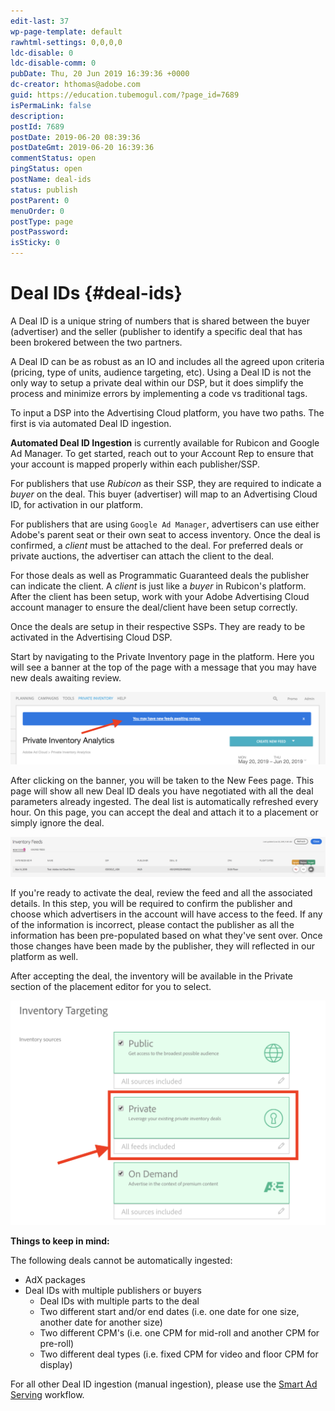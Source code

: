 ```yaml
---
edit-last: 37
wp-page-template: default
rawhtml-settings: 0,0,0,0
ldc-disable: 0
ldc-disable-comm: 0
pubDate: Thu, 20 Jun 2019 16:39:36 +0000
dc-creator: hthomas@adobe.com
guid: https://education.tubemogul.com/?page_id=7689
isPermaLink: false
description: 
postId: 7689
postDate: 2019-06-20 08:39:36
postDateGmt: 2019-06-20 16:39:36
commentStatus: open
pingStatus: open
postName: deal-ids
status: publish
postParent: 0
menuOrder: 0
postType: page
postPassword: 
isSticky: 0
---
```


# Deal IDs {#deal-ids}

A Deal ID is a unique string of numbers that is shared between the buyer (advertiser) and the seller (publisher to identify a specific deal that has been brokered between the two partners. 

A Deal ID can be as robust as an IO and includes all the agreed upon criteria (pricing, type of units, audience targeting, etc). Using a Deal ID is not the only way to setup a private deal within our DSP, but it does simplify the process and minimize errors by implementing a code vs traditional tags. 

To input a DSP into the Advertising Cloud platform, you have two paths. The first is via automated Deal ID ingestion.

**Automated Deal ID Ingestion** is currently available for Rubicon and Google Ad Manager. To get started, reach out to your Account Rep to ensure that your account is mapped properly within each publisher/SSP.

For publishers that use *Rubicon* as their SSP, they are required to indicate a *buyer* on the deal. This buyer (advertiser) will map to an Advertising Cloud ID, for activation in our platform.

For publishers that are using `Google Ad Manager`, advertisers can use either Adobe's parent seat or their own seat to access inventory. Once the deal is confirmed, a *client* must be attached to the deal. For preferred deals or private auctions, the advertiser can attach the client to the deal. 

For those deals as well as Programmatic Guaranteed deals the publisher can indicate the client. A *client* is just like a *buyer* in Rubicon's platform. After the client has been setup, work with your Adobe Advertising Cloud account manager to ensure the deal/client have been setup correctly.

Once the deals are setup in their respective SSPs. They are ready to be activated in the Advertising Cloud DSP.

Start by navigating to the Private Inventory page in the platform. Here you will see a banner at the top of the page with a message that you may have new deals awaiting review.

![](assets/screen-shot-2019-06-20-at-8.59.24-am.png)

After clicking on the banner, you will be taken to the New Fees page. This page will show all new Deal ID deals you have negotiated with all the deal parameters already ingested. The deal list is automatically refreshed every hour. On this page, you can accept the deal and attach it to a placement or simply ignore the deal.

![Screen Shot 2019-06-20 at 9.08.06 AM](assets/screen-shot-2019-06-20-at-9.08.06-am-1024x129.png)

If you're ready to activate the deal, review the feed and all the associated details. In this step, you will be required to confirm the publisher and choose which advertisers in the account will have access to the feed. If any of the information is incorrect, please contact the publisher as all the information has been pre-populated based on what they've sent over. Once those changes have been made by the publisher, they will reflected in our platform as well.

After accepting the deal, the inventory will be available in the Private section of the placement editor for you to select.

![Screen Shot 2019-06-20 at 9.21.44 AM](assets/screen-shot-2019-06-20-at-9.21.44-am-1024x731.png)

**Things to keep in mind:**

The following deals cannot be automatically ingested:

* AdX packages
* Deal IDs with multiple publishers or buyers
  * Deal IDs with multiple parts to the deal
  * Two different start and/or end dates (i.e. one date for one size, another date for another size)
  * Two different CPM's (i.e. one CPM for mid-roll and another CPM for pre-roll)
  * Two different deal types (i.e. fixed CPM for video and floor CPM for display)

For all other Deal ID ingestion (manual ingestion), please use the [Smart Ad Serving](../planning/private-inventory/brandaccess.md) workflow.